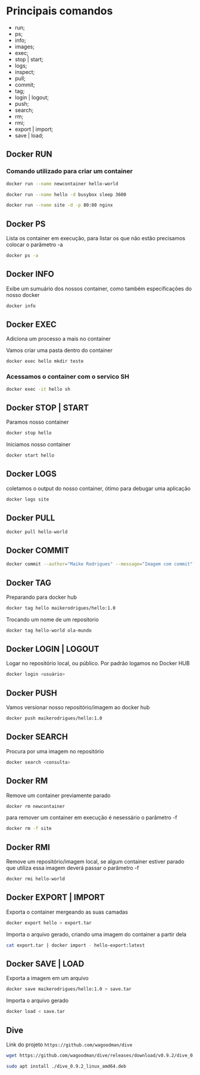 # Principais comandos

- run;
- ps;
- info;
- images;
- exec;
- stop | start;
- logs;
- inspect;
- pull;
- commit;
- tag;
- login | logout;
- push;
- search;
- rm;
- rmi;
- export | import;
- save | load;

## Docker RUN

### Comando utilizado para criar um container

```bash
docker run --name newcontainer hello-world
```

```bash
docker run --name hello -d busybox sleep 3600
```

```bash
docker run --name site -d -p 80:80 nginx
```

## Docker PS

Lista os container em execução, para listar os que não estão precisamos colocar o parâmetro -a

```bash
docker ps -a
```

## Docker INFO

Exibe um sumuário dos nossos container, como também especificações do nosso docker

```bash
docker info
```

## Docker EXEC

Adiciona um processo a mais no container

Vamos criar uma pasta dentro do container

```bash
docker exec hello mkdir teste
```

### Acessamos o container com o servico SH

```bash
docker exec -it hello sh
```

## Docker STOP | START

Paramos nosso container

```bash
docker stop hello
```

Iniciamos nosso container

```bash
docker start hello
```

## Docker LOGS

coletamos o output do nosso container, ótimo para debugar uma aplicação

```bash
docker logs site
```

## Docker PULL

```bash
docker pull hello-world
```

## Docker COMMIT

```bash
docker commit --author="Maike Rodrigues" --message="Imagem com commit" hello hello
```

## Docker TAG

Preparando para docker hub

```bash
docker tag hello maikerodrigues/hello:1.0
```

Trocando um nome de um repositorio

```bash
docker tag hello-world ola-mundo
```

## Docker LOGIN | LOGOUT

Logar no repositório local, ou público. Por padrão logamos no Docker HUB

```bash
docker login <usuário>
```

## Docker PUSH

Vamos versionar nosso repositório/imagem ao docker hub

```bash
docker push maikerodrigues/hello:1.0
```

## Docker SEARCH

Procura por uma imagem no repositório

```bash
docker search <consulta>
```

## Docker RM

Remove um container previamente parado

```bash
docker rm newcontainer
```

para remover um container em execução é nesessário o parâmetro -f

```bash
docker rm -f site
```

## Docker RMI

Remove um repositório/imagem local, se algum container estiver parado que
utiliza essa imagem deverá passar o parâmetro -f

```bash
docker rmi hello-world
```

## Docker EXPORT | IMPORT

Exporta o container mergeando as suas camadas

```bash
docker export hello > export.tar
```

Importa o arquivo gerado, criando uma imagem do container a partir dela

```bash
cat export.tar | docker import - hello-export:latest
```

## Docker SAVE | LOAD

Exporta a imagem em um arquivo

```bash
docker save maikerodrigues/hello:1.0 > save.tar
```

Importa o arquivo gerado

```bash
docker load < save.tar
```

## Dive

Link do projeto `https://github.com/wagoodman/dive`

```bash
wget https://github.com/wagoodman/dive/releases/download/v0.9.2/dive_0.9.2_linux_amd64.deb
```

```bash
sudo apt install ./dive_0.9.2_linux_amd64.deb
```
